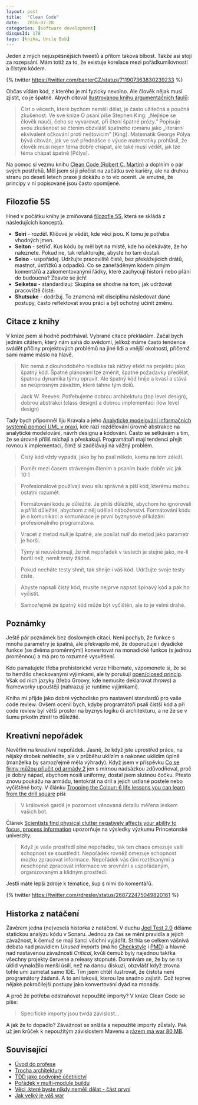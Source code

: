 ```yaml
---
layout: post
title:  "Clean Code"
date:   2016-07-28
categories: [software development]
disqusId: 178
tags: [kniha, Uncle Bob]
---
```

Jeden z mých nejúspěšnějších tweetů a přitom taková blbost. Takže asi stojí za rozepsání. Mám totiž za to, že existuje korelace mezi pořádkumilovností a čistým kódem.

{% twitter https://twitter.com/banterCZ/status/711907363830239233 %}

Občas vídám kód, z kterého je mi fyzicky nevolno. Ale člověk nějak musí zjistit, co je špatné. Abych citoval <a href="http://archetypal.cz/2016/ilustrovana-kniha-argumentacnich-klamu/?view=flipbook">Ilustrovanou knihu argumentačních faulů</a>:

> Číst o věcech, které bychom neměli dělat, je často užitečná a poučná zkušenost. Ve své knize O psaní píše Stephen King: „Nejlépe 
se člověk naučí, čeho se vyvarovat, při čtení špatné prózy.” Popisuje svou zkušenost se čtením obzvlášť špatného románu jako „literární ekvivalent očkování proti neštovicím” [King]. Matematik George Pólya bývá citován, jak ve své přednášce o výuce matematiky prohlásil, že člověk musí nejen téma dobře chápat, ale také musí vědět, jak lze téma chápat špatně [Pólya].

Na pomoc si vezmu knihu <a href="https://www.goodreads.com/review/show/677612852?book_show_action=false">Clean Code (Robert C. Martin)</a> a doplním o pár svých postřehů. Měl jsem si ji přečíst na začátku své kariéry, ale na druhou stranu po deseti letech praxe ji dokážu o to víc ocenit. Je smutné, že principy v ní popisované jsou často opomíjené.
<!--more-->

Filozofie 5S
------

Hned v počátku knihy je zmiňovaná <a href="https://en.wikipedia.org/wiki/5S_(methodology)">filozofie 5S</a>, která se skládá z následujících konceptů.
* <strong>Seiri</strong> - rozděl. Klíčové je vědět, kde věci jsou. K tomu je potřeba vhodných jmen.
* <strong>Seiton</strong> - setřiď. Kus kódu by měl být na místě, kde ho očekáváte, že ho naleznete. Pokud ne, tak refaktorujte, abyste ho tam dostali.
* <strong>Seiso</strong> - uspořádej. Udržujte pracoviště čisté, bez překážejících drátů, mastnot, ústřižků a odpadků. Co se zaneřáděným kódem plným komentářů a zakomentovanými řádky, které zachycují historii nebo přání do budoucna? Zbavte se jich!
* <strong>Seiketsu</strong> - standardizuj: Skupina se shodne na tom, jak udržovat pracoviště čisté.
* <strong>Shutsuke</strong> - dodržuj. To znamená mít disciplínu následovat dané postupy, často reflektovat svou práci a být ochotný učinit změnu.

Citace z knihy
------

V knize jsem si hodně podtrhával. Vybrané citace překládám. Začal bych jedním citátem, který nám sahá do svědomí, jelikož máme často tendence svádět příčiny projektových problémů na jiné lidi a vnější okolnosti, přičemž sami máme máslo na hlavě.

> Nic nemá z dlouhodobého hlediska tak ničivý efekt na projektu jako špatný kód. Špatné plánování lze změnit, špatné požadavky předělat, špatnou dynamika týmu opravit. Ale špatný kód hnije a kvasí a stává se neúprosným závažím, které táhne tým dolů.

> Jack W. Reeves: Potřebujeme dobrou architekturu (top level design), dobrou abstrakci (class design) a dobrou implementaci (low level design)

Tady bych připomněl Ilju Kravala a jeho <a href="https://www.goodreads.com/book/show/7874765-analytick-modelov-n-informa-n-ch-syst-m-pomoc-uml-v-praxi?from_search=true">Analytické modelování informačních systémů pomocí UML v praxi</a>, kde razí rozdělování úrovně abstrakce na analytické modelování, návrh designu a kódování. Často se setkávám s tím, že se úrovně příliš míchají a přeskakují. Programátoři mají tendenci přejít rovnou k implementaci, čímž si zadělávají na vážný problém. 

> Čistý kód vždy vypadá, jako by ho psal někdo, komu na tom záleží.

> Poměr mezi časem stráveným čtením a psaním bude dobře víc jak 10:1

> Profesionálové používají svou sílu správně a píší kód, kterému mohou ostatní rozumět.

> Formátování kódu je důležité. Je příliš důležité, abychom ho ignorovali a příliš důležité, abychom z něj udělali náboženství. Formátování kódu je o komunikaci a komunikace je první byznysové přikázání profesionálního programátora.

> Vracet z metod <em>null</em> je špatné, ale posílat <em>null</em> do metod jako parametr je horší.

> Týmy si neuvědomují, že mít nepořádek v testech je stejné jako, ne-li horší než, nemít testy žádné.

> Pokud necháte testy shnít, tak shnije i váš kód. Udržujte svoje testy čisté.

> Abyste napsali čistý kód, musíte nejprve napsat špinavý kód a pak ho vyčistit.

> Samozřejmě že špatný kód může být vyčištěn, ale to je velmi drahé.

Poznámky
------

Ještě pár poznámek bez doslovných citací. Není pochyb, že funkce s mnoha parametry je špatná, ale překvapilo mě, že doporučuje i dyadické funkce (se dvěma proměnnými) konvertovat na monadické funkce (s jednou proměnnou) a má pro to rozumné vysvětlení.

Kdo pamatujete třeba prehistorické verze Hibernate, vzpomenete si, že se to hemžilo checkovanými výjimkami, ale ty porušují <a href="https://en.wikipedia.org/wiki/Open/closed_principle">open/closed princip</a>. Však od nich jazyky (třeba Groovy, kde nemusíte deklarovat <em>throws</em>) a frameworky upouštějí (nahrazují je runtime výjimkami).

Kniha mi přijde jako dobré východisko pro nastavení standardů pro vaše code review. Ovšem ocenil bych, kdyby programátoři psali čistší kód a při code review byl větší prostor na byznys logiku či architekturu, a ne že se v šumu prkotin ztratí to důležité.

Kreativní nepořádek
------

Nevěřím na kreativní nepořádek. Jasně, že když jste uprostřed práce, na nějaký drobek nehledíte, ale v průběhu uklízím a nakonec uklidím úplně (manželka by samozřejmě měla výhrady). Když jsem v příspěvku <a href="/item/145">Co se firmy můžou přiučit od armády 2</a> jen s mírnou nadsázkou zdůvodňoval, proč je dobrý nápad, abychom nosili uniformy, dostal jsem slušnou čočku. Přesto znovu poukážu na armádu, tentokrát na dril a jejich ustlané postele nebo vyčištěné boty. V článku <a href="http://www.telegraph.co.uk/men/the-filter/10890075/Trooping-the-Colour-6-life-lessons-you-can-learn-from-the-drill-square.html">Trooping the Colour: 6 life lessons you can learn from the drill square</a> píší:

> V královské gardě je pozornost věnovaná detailu měřena leskem vašich bot.

Článek <a href="https://unclutterer.com/2011/03/29/scientists-find-physical-clutter-negatively-affects-your-ability-to-focus-process-information/">Scientists find physical clutter negatively affects your ability to focus, process information</a> upozorňuje na výsledky výzkumu Princetonské univerzity.

> Když je vaše prostředí plné nepořádku, tak ten chaos omezuje vaši schopnost se soustředit. Nepořádek rovněž omezuje schopnost mozku zpracovat
 informace. Nepořádek vás činí roztěkanými a neschopné zpracovat informace ve srovnání s uspořádaným, organizovaným a klidným prostředí.
 
Jestli máte lepší zdroje k tématice, šup s nimi do komentářů.

{% twitter https://twitter.com/rdresler/status/268722475049820161 %}

Historka z natáčení
------

Závěrem jedna (ne)veselá historka z natáčení. V duchu <a href="/item/168">Joel Test 2.0</a> děláme statickou analýzu kódu v Sonaru. Jednou za čas se mění pravidla a jejich závažnost, k čemuž se mají šanci všichni vyjádřit. Strhla se celkem vášnivá debata nad pravidlem <em>Unused imports</em> (má ho <a href="http://checkstyle.sourceforge.net/config_imports.html#UnusedImports">Checkstyle</a> i <a href="http://pmd.sourceforge.net/pmd-4.3.0/rules/imports.html#UnusedImports">PMD</a>) a hlavně nad nastavenou závažností <em>Critical</em>, kvůli čemuž byly najednou takřka všechny projekty červené a releasy stopnuté. Domnívám se, že by se na úklid vynaložilo menší úsilí, než na danou diskuzi, obzvlášť když zrovna tohle umí zametat samo IDE. Tím jsem chtěl ilustrovat, že čistota není programátory žádaná. A to ani taková, kterou lze snadno zajistit. Což teprve nějaké pokročilejší postupy jako konvertování dyád na monády.

A proč že potřeba odstraňovat nepoužité importy? V knize Clean Code se píše:

> Specifické importy jsou tvrdá závislost...

A jak že to dopadlo? Závažnost se snížila a nepoužité importy zůstaly. Pak
 už jen krůček k nepoužitým závislostem Mavenu a <a href="/item/166">rázem má war 80 MB</a>.
 
Související
------

* <a href="/item/174">Úvod do profese</a>
* <a href="/item/171">Trocha architektury</a>
* <a href="/item/155">TDD jako podvojné účetnictví</a>
* <a href="/item/159">Pořádek v multi-module buildu</a>
* <a href="/item/133">Věci, které byste nikdy neměli dělat - část první</a>
* <a href="/item/166">Jak velký je váš war</a>
